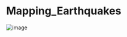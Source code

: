 # Mapping_Earthquakes

![image](https://user-images.githubusercontent.com/99369565/173195732-5cf82a71-0575-4679-b1bb-fee411f76d8f.png)
